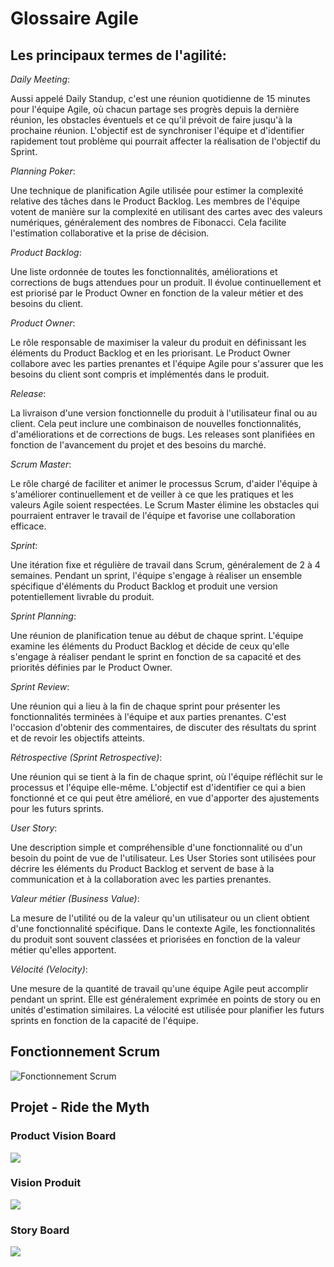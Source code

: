 # Glossaire Agile

## Les principaux termes de l'agilité: 

*Daily Meeting*: 

Aussi appelé Daily Standup, c'est une réunion quotidienne de 15 minutes pour l'équipe Agile, où chacun partage ses progrès depuis la dernière réunion, les obstacles éventuels et ce qu'il prévoit de faire jusqu'à la prochaine réunion. L'objectif est de synchroniser l'équipe et d'identifier rapidement tout problème qui pourrait affecter la réalisation de l'objectif du Sprint.


*Planning Poker*: 

Une technique de planification Agile utilisée pour estimer la complexité relative des tâches dans le Product Backlog. Les membres de l'équipe votent de manière sur la complexité en utilisant des cartes avec des valeurs numériques, généralement des nombres de Fibonacci. Cela facilite l'estimation collaborative et la prise de décision.


*Product Backlog*: 

Une liste ordonnée de toutes les fonctionnalités, améliorations et corrections de bugs attendues pour un produit. Il évolue continuellement et est priorisé par le Product Owner en fonction de la valeur métier et des besoins du client.


*Product Owner*: 

Le rôle responsable de maximiser la valeur du produit en définissant les éléments du Product Backlog et en les priorisant. Le Product Owner collabore avec les parties prenantes et l'équipe Agile pour s'assurer que les besoins du client sont compris et implémentés dans le produit.


*Release*: 

La livraison d'une version fonctionnelle du produit à l'utilisateur final ou au client. Cela peut inclure une combinaison de nouvelles fonctionnalités, d'améliorations et de corrections de bugs. Les releases sont planifiées en fonction de l'avancement du projet et des besoins du marché.


*Scrum Master*: 

Le rôle chargé de faciliter et animer le processus Scrum, d'aider l'équipe à s'améliorer continuellement et de veiller à ce que les pratiques et les valeurs Agile soient respectées. Le Scrum Master élimine les obstacles qui pourraient entraver le travail de l'équipe et favorise une collaboration efficace.


*Sprint*: 

Une itération fixe et régulière de travail dans Scrum, généralement de 2 à 4 semaines. Pendant un sprint, l'équipe s'engage à réaliser un ensemble spécifique d'éléments du Product Backlog et produit une version potentiellement livrable du produit.


*Sprint Planning*: 

Une réunion de planification tenue au début de chaque sprint. L'équipe examine les éléments du Product Backlog et décide de ceux qu'elle s'engage à réaliser pendant le sprint en fonction de sa capacité et des priorités définies par le Product Owner.


*Sprint Review*: 

Une réunion qui a lieu à la fin de chaque sprint pour présenter les fonctionnalités terminées à l'équipe et aux parties prenantes. C'est l'occasion d'obtenir des commentaires, de discuter des résultats du sprint et de revoir les objectifs atteints.


*Rétrospective (Sprint Retrospective)*: 

Une réunion qui se tient à la fin de chaque sprint, où l'équipe réfléchit sur le processus et l'équipe elle-même. L'objectif est d'identifier ce qui a bien fonctionné et ce qui peut être amélioré, en vue d'apporter des ajustements pour les futurs sprints.

*User Story*: 

Une description simple et compréhensible d'une fonctionnalité ou d'un besoin du point de vue de l'utilisateur. Les User Stories sont utilisées pour décrire les éléments du Product Backlog et servent de base à la communication et à la collaboration avec les parties prenantes.


*Valeur métier (Business Value)*: 

La mesure de l'utilité ou de la valeur qu'un utilisateur ou un client obtient d'une fonctionnalité spécifique. Dans le contexte Agile, les fonctionnalités du produit sont souvent classées et priorisées en fonction de la valeur métier qu'elles apportent.


*Vélocité (Velocity)*: 

Une mesure de la quantité de travail qu'une équipe Agile peut accomplir pendant un sprint. Elle est généralement exprimée en points de story ou en unités d'estimation similaires. La vélocité est utilisée pour planifier les futurs sprints en fonction de la capacité de l'équipe.


## Fonctionnement Scrum

![Fonctionnement Scrum](https://www.viragegroup.com/wp-content/uploads/2017/10/sketchnote-scrum-methode-agile.jpg)


## Projet - Ride the Myth

### Product Vision Board

![](https://i.ibb.co/g73pVKL/Product-Vision-Board.jpg)

### Vision Produit

![](https://i.ibb.co/DRzZ6B5/Vision-produit.jpg)

### Story Board

![](https://i.ibb.co/SKsYpry/IMG-6031.jpg)

